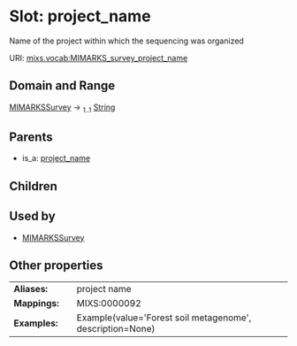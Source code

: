 
# Slot: project_name


Name of the project within which the sequencing was organized

URI: [mixs.vocab:MIMARKS_survey_project_name](https://w3id.org/mixs/vocab/MIMARKS_survey_project_name)


## Domain and Range

[MIMARKSSurvey](MIMARKSSurvey.md) &#8594;  <sub>1..1</sub> [String](types/String.md)

## Parents

 *  is_a: [project_name](project_name.md)

## Children


## Used by

 * [MIMARKSSurvey](MIMARKSSurvey.md)

## Other properties

|  |  |  |
| --- | --- | --- |
| **Aliases:** | | project name |
| **Mappings:** | | MIXS:0000092 |
| **Examples:** | | Example(value='Forest soil metagenome', description=None) |

